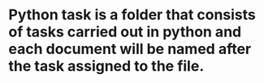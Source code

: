 # Python task is a folder that consists of tasks carried out in python and each document will be named after the task assigned to the file.
